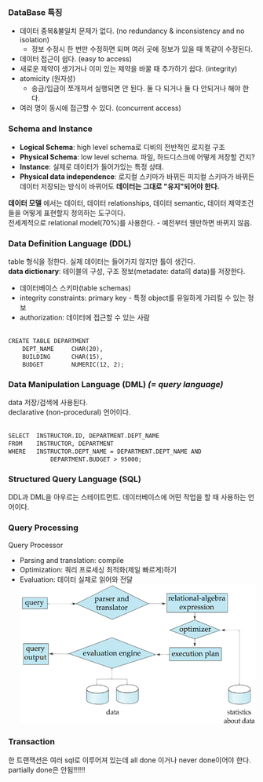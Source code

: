 ### DataBase 특징
* 데이터 중복&불일치 문제가 없다. (no redundancy & inconsistency and no isolation)  
  - 정보 수정시 한 번만 수정하면 되며 여러 곳에 정보가 있을 때 똑같이 수정된다.  
* 데이터 접근이 쉽다. (easy to access)  
* 새로운 제약이 생기거나 이미 있는 제약을 바꿀 때 추가하기 쉽다. (integrity)  
* atomicity (원자성)  
  - 송금/입금이 쪼개져서 실행되면 안 된다. 둘 다 되거나 둘 다 안되거나 해야 한다.  
* 여러 명이 동시에 접근할 수 있다. (concurrent access)  

### Schema and Instance
* __Logical Schema__: high level schema로 디비의 전반적인 로지컬 구조  
* __Physical Schema__: low level schema. 파일, 하드디스크에 어떻게 저장할 건지?  
* __Instance__: 실제로 데이터가 들어가있는 특정 상태.  
* __Physical data independence__: 로지컬 스키마가 바뀌든 피지컬 스키마가 바뀌든 데이터 저장되는 방식이 바뀌어도 __데이터는 그대로 "유지"되어야 한다.__  

__데이터 모델__ 에서는 데이터, 데이터 relationships, 데이터 semantic, 데이터 제약조건들을 어떻게 표현할지 정의하는 도구이다.  
전세계적으로 relational model(70%)를 사용한다. - 예전부터 웬만하면 바뀌지 않음.  


### Data Definition Language (DDL)  
table 형식을 정한다. 실제 데이터는 들어가지 않지만 틀이 생긴다.  
__data dictionary__: 테이블의 구성, 구조 정보(metadate: data의 data)를 저장한다.  
* 데이터베이스 스키마(table schemas)  
* integrity constraints: primary key - 특정 object를 유일하게 가리킬 수 있는 정보    
* authorization: 데이터에 접근할 수 있는 사람  

<pre><code>
CREATE TABLE DEPARTMENT
    DEPT_NAME     CHAR(20),
    BUILDING      CHAR(15),
    BUDGET        NUMERIC(12, 2);
</code></pre>  

### Data Manipulation Language (DML)  _(= query language)_  
data 저장/검색에 사용된다.  
declarative (non-procedural) 언어이다.  
<pre><code>
SELECT  INSTRUCTOR.ID, DEPARTMENT.DEPT_NAME
FROM    INSTRUCTOR, DEPARTMENT
WHERE   INSTRUCTOR.DEPT_NAME = DEPARTMENT.DEPT_NAME AND
            DEPARTMENT.BUDGET > 95000;
</code></pre>  

### Structured Query Language (SQL)  
DDL과 DML을 아우르는 스테이트먼트. 데이터베이스에 어떤 작업을 할 때 사용하는 언어이다.  

### Query Processing  
Query Processor  
- Parsing and translation: compile  
- Optimization: 쿼리 프로세싱 최적화(제일 빠르게)하기  
- Evaluation: 데이터 실제로 읽어와 전달    
![Query Processing](https://github.com/HongYooCho/DataBase/blob/master/image/Part1.%20Intro/queryprocessing.png)

### Transaction  
한 트랜잭션은 여러 sql로 이루어져 있는데 all done 이거나 never done이어야 한다. partially done은 안됨!!!!!!  
